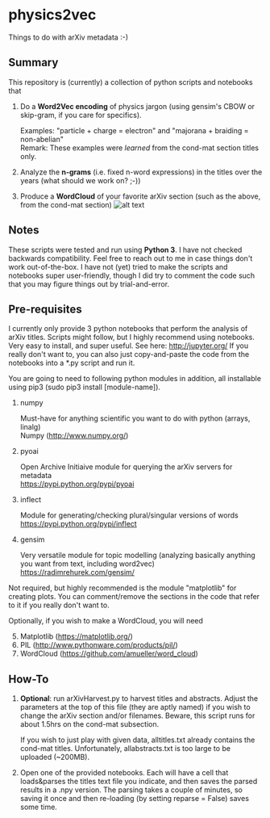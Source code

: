 # physics2vec
Things to do with arXiv metadata :-)

## Summary
This repository is (currently) a collection of python scripts and notebooks that
1. Do a **Word2Vec encoding** of physics jargon (using gensim's CBOW or skip-gram, if you care for specifics).
   
   Examples: "particle + charge = electron" and "majorana + braiding = non-abelian"  
   Remark: These examples were _learned_ from the cond-mat section titles only.

2. Analyze the **n-grams** (i.e. fixed n-word expressions) in the titles over the years (what should we work on? ;-))
3. Produce a **WordCloud** of your favorite arXiv section (such as the above, from the cond-mat section)
![alt text](https://raw.githubusercontent.com/everthemore/physics2vec/master/caltechwordcloud.png "arXiv:cond-mat wordcloud")

## Notes
These scripts were tested and run using **Python 3**. I have not checked backwards compatibility.
Feel free to reach out to me in case things don't work out-of-the-box. I have not (yet) tried to make the scripts
and notebooks super user-friendly, though I did try to comment the code such that you may figure things out by
trial-and-error. 

## Pre-requisites
I currently only provide 3 python notebooks that perform the analysis of arXiv titles. Scripts might follow, but I highly 
recommend using notebooks. Very easy to install, and super useful. See here: http://jupyter.org/ If you really don't want to,
you can also just copy-and-paste the code from the notebooks into a \*.py script and run it.

You are going to need to following python modules in addition, all installable using pip3 (sudo pip3 install [module-name]).

1. numpy 

   Must-have for anything scientific you want to do with python (arrays, linalg)     
   Numpy (http://www.numpy.org/)
   
2. pyoai 

   Open Archive Initiaive module for querying the arXiv servers for metadata     
   https://pypi.python.org/pypi/pyoai
   
3. inflect
   
   Module for generating/checking plural/singular versions of words     
   https://pypi.python.org/pypi/inflect
   
4. gensim

   Very versatile module for topic modelling (analyzing basically anything you want from text, including word2vec)  
   https://radimrehurek.com/gensim/

Not required, but highly recommended is the module "matplotlib" for creating plots. You can comment/remove the
sections in the code that refer to it if you really don't want to. 

Optionally, if you wish to make a WordCloud, you will need

5. Matplotlib (https://matplotlib.org/)
6. PIL (http://www.pythonware.com/products/pil/)
7. WordCloud (https://github.com/amueller/word_cloud)


## How-To

1. **Optional**: run arXivHarvest.py to harvest titles and abstracts. Adjust the parameters at the top of 
this file (they are aptly named) if you wish to change the arXiv section and/or filenames. Beware, this script runs for
about 1.5hrs on the cond-mat subsection. 

   If you wish to just play with given data, alltitles.txt already contains the cond-mat titles. 
   Unfortunately, allabstracts.txt is too large to be uploaded (~200MB). 
   
2. Open one of the provided notebooks. Each will have a cell that loads&parses the titles text file you indicate, and then 
saves the parsed results in a .npy version. The parsing takes a couple of minutes, so saving it once and then re-loading
(by setting reparse = False) saves some time.

